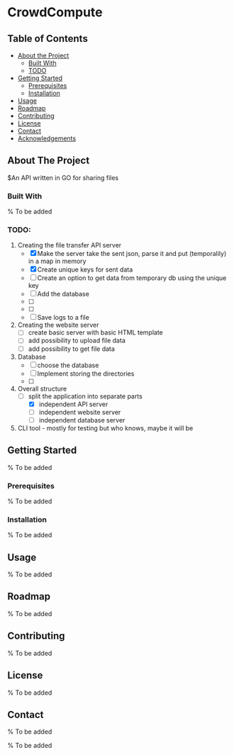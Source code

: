 # CrowdCompute

<!--
repo name: CrowdCompute
description: An distrubuted computing platform. People can share their CPU and GPU power to help with tasks requiring heavy load.
github name:  Basileus1990
link: https://github.com/Basileus1990/CrowdCompute
logo path: NOLOGO
email: pawelb021@gmail.com
-->

<!-- PROJECT SHIELDS -->
<!-- [![Contributors][contributors-shield]][contributors-url] -->
<!-- [![Forks][forks-shield]][forks-url] -->
<!-- [![Stargazers][stars-shield]][stars-url] -->
<!-- [![Issues][issues-shield]][issues-url] -->
<!-- [![MIT License][license-shield]][license-url] -->
<!-- [![LinkedIn][linkedin-shield]][linkedin-url] -->



<!-- PROJECT LOGO -->
<!-- NOLOGO -->

<!-- TABLE OF CONTENTS -->
## Table of Contents

* [About the Project](#about-the-project)
    * [Built With](#built-with)
    * [TODO](#TODO)
* [Getting Started](#getting-started)
    * [Prerequisites](#prerequisites)
    * [Installation](#installation)
* [Usage](#usage)
* [Roadmap](#roadmap)
* [Contributing](#contributing)
* [License](#license)
* [Contact](#contact)
* [Acknowledgements](#acknowledgements)



<!-- ABOUT THE PROJECT -->
## About The Project

$An API written in GO for sharing files

### Built With
% To be added

### TODO:
1. Creating the file transfer API server
    * [X] Make the server take the sent json, parse it and put (temporalily) in a map in memory
    * [X] Create unique keys for sent data
    * [ ] Create an option to get data from temporary db using the unique key
    * [ ] Add the database
    * [ ] 
    * [ ] 
    * [ ] Save logs to a file

2. Creating the website server
    * [ ] create basic server with basic HTML template
    * [ ] add possibility to upload file data
    * [ ] add possibility to get file data

3. Database
    * [ ] choose the database
    * [ ] Implement storing the directories
    * [ ] 

4. Overall structure
    * [ ] split the application into separate parts
        * [X] independent API server
        * [ ] independent website server
        * [ ] independent database server

5. CLI tool - mostly for testing but who knows, maybe it will be 




<!-- GETTING STARTED -->
## Getting Started
% To be added

### Prerequisites
% To be added

### Installation
% To be added

<!-- USAGE EXAMPLES -->
## Usage
% To be added


<!-- ROADMAP -->
## Roadmap
% To be added



<!-- CONTRIBUTING -->
## Contributing
% To be added



<!-- LICENSE -->
## License
% To be added



<!-- CONTACT -->
## Contact
% To be added



<!-- MARKDOWN LINKS & IMAGES -->
<!-- https://www.markdownguide.org/basic-syntax/#reference-style-links -->
% To be added
